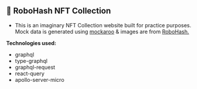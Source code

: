 ## 🤖 RoboHash NFT Collection

- This is an imaginary NFT Collection website built for practice purposes. Mock data is generated using [mockaroo](https://www.mockaroo.com/) & images are from [RoboHash.](https://robohash.org/)

**Technologies used:**
- graphql
- type-graphql
- graphql-request
- react-query
- apollo-server-micro
